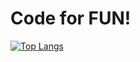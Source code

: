 # Code for FUN!

[![Top Langs](https://github-readme-stats.vercel.app/api/top-langs/?username=Magic-Xin&layout=compact)](https://github.com/anuraghazra/github-readme-stats)
